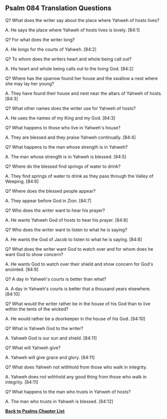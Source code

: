 ## Psalm 084 Translation Questions ##

Q? What does the writer say about the place where Yahweh of hosts lives?

A. He says the place where Yahweh of hosts lives is lovely. [84:1]

Q? For what does the writer long?

A. He longs for the courts of Yahweh. [84:2]

Q? To whom does the writers heart and whole being call out?

A. His heart and whole being calls out to the living God. [84:2]

Q? Where has the sparrow found her house and the swallow a nest where she may lay her young?

A. They have found their house and nest near the altars of Yahweh of hosts. [84:3]

Q? What other names does the writer use for Yahweh of hosts?

A. He uses the names of my King and my God. [84:3]

Q? What happens to those who live in Yahweh's house?

A. They are blessed and they praise Yahweh continually. [84:4]

Q? What happens to the man whose strength is in Yahweh?

A. The man whose strength is in Yahweh is blessed. [84:5]

Q? Where do the blessed find springs of water to drink?

A. They find springs of water to drink as they pass through the Valley of Weeping. [84:6]

Q? Where does the blessed people appear?

A. They appear before God in Zion. [84:7]

Q? Who does the writer want to hear his prayer?

A. He wants Yahweh God of hosts to hear his prayer. [84:8]

Q? Who does the writer want to listen to what he is saying?

A. He wants the God of Jacob to listen to what he is saying. [84:8]

Q? What does the writer want God to watch over and for whom does he want God to show concern?

A. He wants God to watch over their shield and show concern for God's anointed. [84:9]

Q? A day in Yahweh's courts is better than what?

A. A day in Yahweh's courts is better that a thousand years elsewhere. [84:10]

Q? What would the writer rather be in the house of his God than to live within the tents of the wicked?

A. He would rather be a doorkeeper in the house of his God. [84:10]

Q? What is Yahweh God to the writer?

A. Yahweh God is our sun and shield. [84:11]

Q? What will Yahweh give?

A. Yahweh will give grace and glory. [84:11]

Q? What does Yahweh not withhold from those who walk in integrity.

A. Yahweh does not withhold any good thing from those who walk in integrity. [84:11]

Q? What happens to the man who trusts in Yahweh of hosts?

A. The man who trusts in Yahweh is blessed. [84:12]

__[Back to Psalms Chapter List](./)__

